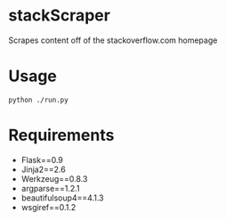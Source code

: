 stackScraper
============

Scrapes content off of the stackoverflow.com homepage

Usage
=====

```python ./run.py```

Requirements
============
- Flask==0.9
- Jinja2==2.6
- Werkzeug==0.8.3
- argparse==1.2.1
- beautifulsoup4==4.1.3
- wsgiref==0.1.2
